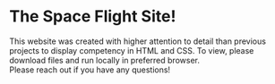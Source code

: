 <h1>The Space Flight Site!</h1>

<p>This website was created with higher attention to detail than previous projects to display competency in HTML and CSS. To view, please download files and run locally in preferred browser. </br> Please reach out if you have any questions!</p>
